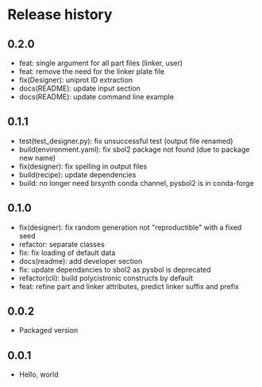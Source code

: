 # Release history

## 0.2.0
- feat: single argument for all part files (linker, user)
- feat: remove the need for the linker plate file
- fix(Designer): uniprot ID extraction
- docs(README): update input section
- docs(README): update command line example

## 0.1.1
- test(test_designer.py): fix unsuccessful test (output file renamed)
- build(environment.yaml): fix sbol2 package not found (due to package new name)
- fix(designer): fix spelling in output files
- build(recipe): update dependencies
- build: no longer need brsynth conda channel, pysbol2 is in conda-forge

## 0.1.0
- fix(designer): fix random generation not "reproductible" with a fixed seed
- refactor: separate classes
- fix: fix loading of default data
- docs(readme): add developer section
- fix: update dependancies to sbol2 as pysbol is deprecated
- refactor(cli): build polycistronic constructs by default
- feat: refine part and linker attributes, predict linker suffix and prefix

## 0.0.2
- Packaged version 

## 0.0.1
- Hello, world


